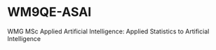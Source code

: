 # WM9QE-ASAI
WMG MSc Applied Artificial Intelligence: Applied Statistics to Artificial Intelligence
